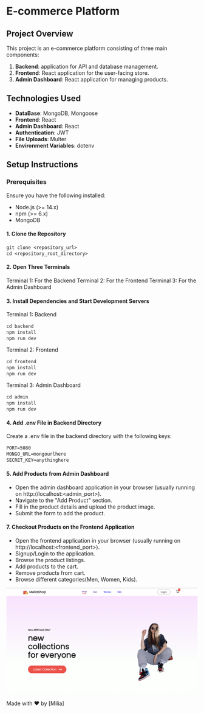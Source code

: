 # E-commerce Platform

## Project Overview

This project is an e-commerce platform consisting of three main components:

1. **Backend**: application for API and database management.
2. **Frontend**: React application for the user-facing store.
3. **Admin Dashboard**: React application for managing products.

## Technologies Used

- **DataBase**: MongoDB, Mongoose
- **Frontend**: React
- **Admin Dashboard**: React
- **Authentication**: JWT
- **File Uploads**: Multer
- **Environment Variables**: dotenv

## Setup Instructions

### Prerequisites

Ensure you have the following installed:

- Node.js (>= 14.x)
- npm (>= 6.x)
- MongoDB

#### 1. Clone the Repository

```
git clone <repository_url>
cd <repository_root_directory>
```

#### 2. Open Three Terminals

Terminal 1: For the Backend
Terminal 2: For the Frontend
Terminal 3: For the Admin Dashboard

#### 3. Install Dependencies and Start Development Servers

Terminal 1: Backend

```
cd backend
npm install
npm run dev
```

Terminal 2: Frontend

```
cd frontend
npm install
npm run dev
```

Terminal 3: Admin Dashboard

```
cd admin
npm install
npm run dev
```

#### 4. Add .env File in Backend Directory

Create a .env file in the backend directory with the following keys:

```
PORT=5080
MONGO_URL=mongourlhere
SECRET_KEY=anythinghere
```

#### 5. Add Products from Admin Dashboard

- Open the admin dashboard application in your browser (usually running on http://localhost:<admin_port>).
- Navigate to the "Add Product" section.
- Fill in the product details and upload the product image.
- Submit the form to add the product.

#### 7. Checkout Products on the Frontend Application

- Open the frontend application in your browser (usually running on http://localhost:<frontend_port>).
- Signup/Login to the application.
- Browse the product listings.
- Add products to the cart.
- Remove products from cart.
- Browse different categories(Men, Women, Kids).

![page-acceuil](./page-acceuil.png)

Made with ❤️ by [Milia]
